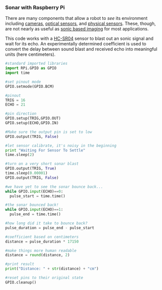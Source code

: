 ### Sonar with Raspberry Pi

There are many components that allow a robot to *see* its environment including [cameras](https://www.open-electronics.org/computer-vision-with-raspberry-pi-and-the-camera-pi-module/), [optical sensors](https://www.sparkfun.com/products/12728), and [physical sensors](https://www.sparkfun.com/categories/80). These, though, are not nearly as useful as [sonic based imaging](https://en.wikipedia.org/wiki/Sonar) for most applications.

This code works with a [HC-SR04](https://www.sparkfun.com/products/13959) sensor to blast out an sonic signal and wait for its echo. An experimentally determined coefficient is used to convert the delay between sound blast and received echo into meaningful units (here centimeters).

```python
#standard imported libraries
import RPi.GPIO as GPIO
import time

#set pinout mode
GPIO.setmode(GPIO.BCM)

#pinout
TRIG = 16 
ECHO = 21

#pin direction
GPIO.setup(TRIG,GPIO.OUT)
GPIO.setup(ECHO,GPIO.IN)

#Make sure the output pin is set to low
GPIO.output(TRIG, False)

#let sensor calibrate, it's noisy in the beginning
print "Waiting For Sensor To Settle"
time.sleep(2)

#turn on a very short sonar blast
GPIO.output(TRIG, True)
time.sleep(0.00001)
GPIO.output(TRIG, False)

#we have yet to see the sonar bounce back...
while GPIO.input(ECHO)==0:
  pulse_start = time.time()

#the sonar bounced back!
while GPIO.input(ECHO)==1:
  pulse_end = time.time()

#how long did it take to bounce back?
pulse_duration = pulse_end - pulse_start

#coefficient based on centimeters
distance = pulse_duration * 17150

#make things more human readable
distance = round(distance, 2)

#print result
print("Distance: " + str(distance) + "cm")

#reset pins to their original state
GPIO.cleanup()
```

